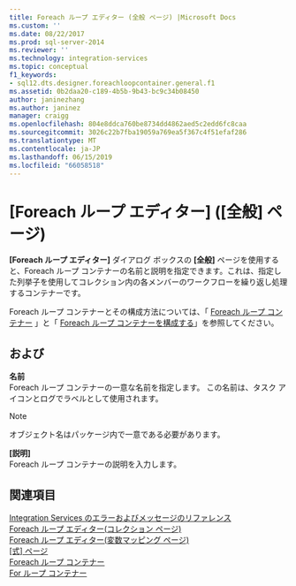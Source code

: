 ```yaml
---
title: Foreach ループ エディター (全般 ページ) |Microsoft Docs
ms.custom: ''
ms.date: 08/22/2017
ms.prod: sql-server-2014
ms.reviewer: ''
ms.technology: integration-services
ms.topic: conceptual
f1_keywords:
- sql12.dts.designer.foreachloopcontainer.general.f1
ms.assetid: 0b2daa20-c189-4b5b-9b43-bc9c34b08450
author: janinezhang
ms.author: janinez
manager: craigg
ms.openlocfilehash: 804e8ddca760be8734dd4862aed5c2edd6fc8caa
ms.sourcegitcommit: 3026c22b7fba19059a769ea5f367c4f51efaf286
ms.translationtype: MT
ms.contentlocale: ja-JP
ms.lasthandoff: 06/15/2019
ms.locfileid: "66058518"
---
```

# <a name="foreach-loop-editor-general-page"></a>[Foreach ループ エディター] ([全般] ページ)
  **[Foreach ループ エディター]** ダイアログ ボックスの **[全般]** ページを使用すると、Foreach ループ コンテナーの名前と説明を指定できます。これは、指定した列挙子を使用してコレクション内の各メンバーのワークフローを繰り返し処理するコンテナーです。  
  
 Foreach ループ コンテナーとその構成方法については、「 [Foreach ループ コンテナー](control-flow/foreach-loop-container.md) 」と「 [Foreach ループ コンテナーを構成する](../../2014/integration-services/configure-a-foreach-loop-container.md)」を参照してください。  
  
## <a name="options"></a>および  
 **名前**  
 Foreach ループ コンテナーの一意な名前を指定します。 この名前は、タスク アイコンとログでラベルとして使用されます。  
  
> [!NOTE]  
>  オブジェクト名はパッケージ内で一意である必要があります。  
  
 **[説明]**  
 Foreach ループ コンテナーの説明を入力します。  
  
## <a name="see-also"></a>関連項目  
 [Integration Services のエラーおよびメッセージのリファレンス](../../2014/integration-services/integration-services-error-and-message-reference.md)   
 [Foreach ループ エディター&#40;コレクション ページ&#41;](../../2014/integration-services/foreach-loop-editor-collection-page.md)   
 [Foreach ループ エディター&#40;変数マッピング ページ&#41;](../../2014/integration-services/foreach-loop-editor-variable-mappings-page.md)   
 [[式] ページ](expressions/expressions-page.md)   
 [Foreach ループ コンテナー](control-flow/foreach-loop-container.md)   
 [For ループ コンテナー](control-flow/for-loop-container.md)  
  
  
